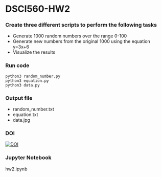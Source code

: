 # DSCI560-HW2

### Create three different scripts to perform the following tasks
- Generate 1000 random numbers over the range 0-100 
- Generate new numbers from the original 1000 using the equation y=3x+6 
- Visualize the results 


### Run code
``` 
python3 random_number.py
python3 equation.py 
python3 data.py
```

### Output file
- random_number.txt
- equation.txt
- data.jpg


### DOI
[![DOI](https://zenodo.org/badge/296792546.svg)](https://zenodo.org/badge/latestdoi/296792546)


### Jupyter Notebook
hw2.ipynb
